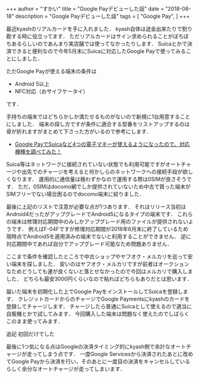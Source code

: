 +++
author = "すかい"
title = "Google Payデビューした話"
date = "2018-08-18"
description = "Google Payデビューした話"
tags = [
    "Google Pay",
]
+++

最近kyashのリアルカードを手に入れました．
kyash自体は送金出来たりで割り勘する時に役立ってます．
ただリアルカードはサイン求められることがぼちぼちあるらしいのであんまり実店舗では使ってなかったりします．
Suicaとかで決済できると便利なので今年5月末にSuicaに対応したGoogle Payで使ってみることにしました．

ただGoogle Payが使える端末の条件は

- Android 5以上
- NFC対応（おサイフケータイ）

です．

手持ちの端末ではどちらかしか満たせるものがないので新規に1台用意することにしました．
端末の探し方ですが条件に適合する型番をリストアップするのは骨が折れますがまとめて下さった方がいるので参考にします．

- [Google PayでSuicaなど4つの電子マネーが使えるようになったので、対応機種を調べてみた！](https://ischool.co.jp/2018-05-25/)

Suica等はネットワークに接続されていない状態でも利用可能ですがオートチャージや出先でのチャージを考えると何かしらのネットワークへの接続手段が欲しくなります．
運用的に通信量は極わずかなので運用する際は0SIMが良さそうです．
ただ，0SIMはdocomo網でしか提供されていないため中古で買った端末がSIMフリーでない場合困るのでdocomo端末に絞りました．

最後に上記のリストで注意が必要な点が1つあります．
それはリリース当初はAndroid4だったがアップグレードでAndroid5になるタイプの端末です．
これらの端末は修理対応期間中のみしかアップグレード用のファイルが提供されないようです．
例えばF-04Fですが修理対応期間が2018年6月末に終了しているため現時点でAndroid5を適用済みの端末でないと利用することができません．
逆に対応期間中であれば自分でアップグレード可能なため問題ありません．

ここまで条件を確認したところで中古ショップやヤフオク・メルカリを巡って安い端末を探しました．
安いのはヤフオク・メルカリですが前者はオークションなためどうしても運が良くないと落とせなかったので今回はメルカリで購入しました．
どちらも最安3000円くらいなので粘ればどちらもありだとは思います．

届いた端末を初期化した上でGoogle PayをインストールしてSuicaを登録します．
クレジットカードからのチャージでGoogle Paymentsにkyashのカードを登録してチャージします．
チャージしたら普通にSuicaとして使えるので適当に自販機とかで試してみます．
今回購入した端末は問題なく使えたのでしばらくこのまま使ってみます．

追記
初回だけでした

最後に1つ気になる点はGoogleの決済タイミング的にkyash側で余計なオートチャージが走ってしまう点です．
一度Google Servicesから決済されたあとに改めてGoogle Payから決済を行い，そのあとに一度目の決済をキャンセルしているらしく余分なオートチャージが走ってしまいます．
